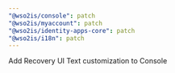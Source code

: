 ```yaml
---
"@wso2is/console": patch
"@wso2is/myaccount": patch
"@wso2is/identity-apps-core": patch
"@wso2is/i18n": patch
---
```


Add Recovery UI Text customization to Console
